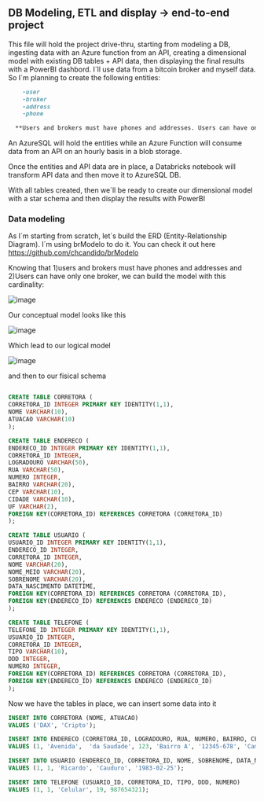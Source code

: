## DB Modeling, ETL and display -> end-to-end project 
  This file will hold the project drive-thru, starting from modeling a DB, ingesting data with an Azure function from an API, creating a dimensional model with existing DB tables + API data, then displaying the final results with a PowerBI dashbord.
  I´ll use data from a bitcoin broker and myself data. So I´m planning to create the following entities:
  
```md
    -user
    -broker
    -address
    -phone

  **Users and brokers must have phones and addresses. Users can have only one broker. 
```
  An AzureSQL will hold the entities while an Azure Function will consume data from an API on an hourly basis in a blob storage.

  Once the entities and API data are in place, a Databricks notebook will transform API data and then move it to AzureSQL DB.
  
  With all tables created, then we´ll be ready to create our dimensional model with a star schema and then display the results with PowerBI

### Data modeling

  As I´m starting from scratch, let´s build the ERD (Entity-Relationship Diagram). I´m using brModelo to do it. You can check it out here https://github.com/chcandido/brModelo

Knowing that 1)users and brokers must have phones and addresses and 2)Users can have only one broker, we can build the model with this cardinality:

![image](https://github.com/ricauduro/modeling_etl_display/assets/58055908/4c5c1b63-233a-4d6d-b4ce-0fd214d73496)

Our conceptual model looks like this

![image](https://github.com/ricauduro/modeling_etl_display/assets/58055908/dd05a0c8-adf3-457c-aebd-24dbe1fee505)


Which lead to our logical model

![image](https://github.com/ricauduro/modeling_etl_display/assets/58055908/45dd9534-4072-4980-bbe2-18130f1710f0)


and then to our fisical schema

```sql

CREATE TABLE CORRETORA (
CORRETORA_ID INTEGER PRIMARY KEY IDENTITY(1,1),
NOME VARCHAR(10),
ATUACAO VARCHAR(10)
);

CREATE TABLE ENDERECO (
ENDERECO_ID INTEGER PRIMARY KEY IDENTITY(1,1),
CORRETORA_ID INTEGER,
LOGRADOURO VARCHAR(50),
RUA VARCHAR(50),
NUMERO INTEGER,
BAIRRO VARCHAR(20),
CEP VARCHAR(10),
CIDADE VARCHAR(10),
UF VARCHAR(2),
FOREIGN KEY(CORRETORA_ID) REFERENCES CORRETORA (CORRETORA_ID)
);

CREATE TABLE USUARIO (
USUARIO_ID INTEGER PRIMARY KEY IDENTITY(1,1),
ENDERECO_ID INTEGER,
CORRETORA_ID INTEGER,
NOME VARCHAR(20),
NOME_MEIO VARCHAR(20),
SOBRENOME VARCHAR(20),
DATA_NASCIMENTO DATETIME,
FOREIGN KEY(CORRETORA_ID) REFERENCES CORRETORA (CORRETORA_ID),
FOREIGN KEY(ENDERECO_ID) REFERENCES ENDERECO (ENDERECO_ID)
);

CREATE TABLE TELEFONE (
TELEFONE_ID INTEGER PRIMARY KEY IDENTITY(1,1),
USUARIO_ID INTEGER,
CORRETORA_ID INTEGER,
TIPO VARCHAR(10),
DDD INTEGER,
NUMERO INTEGER,
FOREIGN KEY(CORRETORA_ID) REFERENCES CORRETORA (CORRETORA_ID),
FOREIGN KEY(ENDERECO_ID) REFERENCES ENDERECO (ENDERECO_ID)
);

```
Now we have the tables in place, we can insert some data into it

```sql
INSERT INTO CORRETORA (NOME, ATUACAO)
VALUES ('DAX', 'Cripto');

INSERT INTO ENDERECO (CORRETORA_ID, LOGRADOURO, RUA, NUMERO, BAIRRO, CEP, CIDADE, UF)
VALUES (1, 'Avenida',  'da Saudade', 123, 'Bairro A', '12345-678', 'Campinas', 'SP');

INSERT INTO USUARIO (ENDERECO_ID, CORRETORA_ID, NOME, SOBRENOME, DATA_NASCIMENTO)
VALUES (1, 1, 'Ricardo', 'Cauduro', '1983-02-25');

INSERT INTO TELEFONE (USUARIO_ID, CORRETORA_ID, TIPO, DDD, NUMERO)
VALUES (1, 1, 'Celular', 19, 987654321);
```
